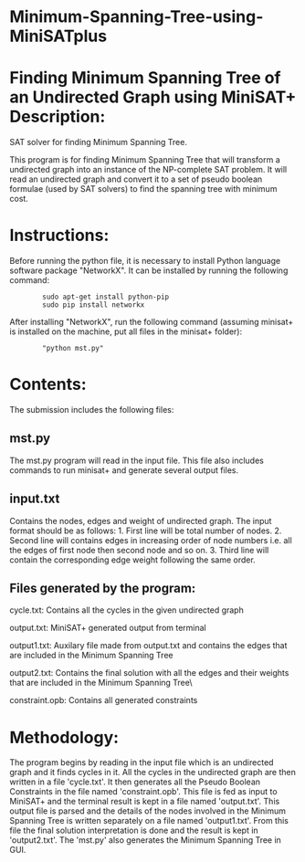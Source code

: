# Minimum-Spanning-Tree-using-MiniSATplus
Finding Minimum Spanning Tree of an Undirected Graph using MiniSAT+
Description:
====================

SAT solver for finding Minimum Spanning Tree.

This program is for finding Minimum Spanning Tree that will transform a undirected graph into an instance of the NP-complete SAT problem. It will read an undirected graph and convert it to a set of pseudo boolean formulae (used by SAT solvers) to find the spanning tree with minimum cost.

Instructions:
====================
Before running the python file, it is necessary to install Python language software package "NetworkX". It can be installed by running the following command:

			sudo apt-get install python-pip
			sudo pip install networkx
	
After installing "NetworkX", run the following command (assuming minisat+ is installed on the machine, put all files in the minisat+ folder):

			"python mst.py"

Contents:
====================

The submission includes the following files:

mst.py 
--------

The mst.py program will read in the input file. This file also includes commands to run minisat+ and generate several output files.

input.txt
---------

Contains the nodes, edges and weight of undirected graph. The input format should be as follows:
	1. First line will be total number of nodes.
	2. Second line will contains edges in increasing order of node numbers i.e. all the edges of first node then second node and so on.
	3. Third line will contain the corresponding edge weight following the same order.


Files generated by the program:
---------------------------------

cycle.txt: Contains all the cycles in the given undirected graph

output.txt: MiniSAT+ generated output from terminal

output1.txt: Auxilary file made from output.txt and contains the edges that are included in the Minimum Spanning Tree

output2.txt: Contains the final solution with all the edges and their weights that are included in the Minimum Spanning Tree\

constraint.opb: Contains all generated constraints

Methodology:
====================

The program begins by reading in the input file which is an undirected graph and it finds cycles in it. All the cycles in the undirected graph are then written in a file 'cycle.txt'. It then generates all the Pseudo Boolean Constraints in the file named 'constraint.opb'. This file is fed as input to MiniSAT+ and the terminal result is kept in a file named 'output.txt'. This output file is parsed and the details of the nodes involved in the Minimum Spanning Tree is written separately on a file named 'output1.txt'. From this file the final solution interpretation is done and the result is kept in 'output2.txt'. The 'mst.py' also generates the Minimum Spanning Tree in GUI.


